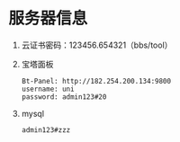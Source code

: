 # 服务器信息

1. 云证书密码：123456.654321（bbs/tool）

2. 宝塔面板

   ```
   Bt-Panel: http://182.254.200.134:9800
   username: uni
   password: admin123#20
   ```

3. mysql

   ```
   admin123#zzz
   ```

   

